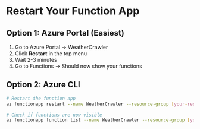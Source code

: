 # Restart Your Function App

## Option 1: Azure Portal (Easiest)
1. Go to Azure Portal → WeatherCrawler
2. Click **Restart** in the top menu
3. Wait 2-3 minutes
4. Go to Functions → Should now show your functions

## Option 2: Azure CLI
```bash
# Restart the function app
az functionapp restart --name WeatherCrawler --resource-group [your-resource-group]

# Check if functions are now visible
az functionapp function list --name WeatherCrawler --resource-group [your-resource-group] --output table
```
